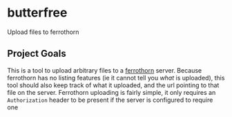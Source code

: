 # butterfree

Upload files to ferrothorn

## Project Goals

This is a tool to upload arbitrary files to a [ferrothorn](https://github.com/gastrodon/ferrothorn) server. Because ferrothorn has no listing features (ie it cannot tell you _what_ is uploaded), this tool should also keep track of what it uploaded, and the url pointing to that file on the server. Ferrothorn uploading is fairly simple, it only requires an `Authorization` header to be present if the server is configured to require one
